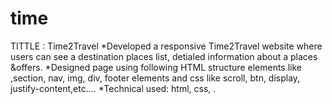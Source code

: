 # time
TITTLE : Time2Travel *Developed a responsive Time2Travel website where users can see a destination places list, detialed information about a places &amp;offers. *Designed page using following HTML structure elements like ,section, nav, img, div, footer elements and css like scroll, btn, display, justify-content,etc.... *Technical used: html, css, .
